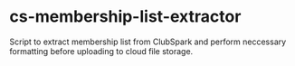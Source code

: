 # cs-membership-list-extractor
Script to extract membership list from ClubSpark and perform neccessary formatting before uploading to cloud file storage.
